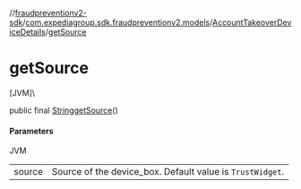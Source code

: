 //[fraudpreventionv2-sdk](../../../index.md)/[com.expediagroup.sdk.fraudpreventionv2.models](../index.md)/[AccountTakeoverDeviceDetails](index.md)/[getSource](get-source.md)

# getSource

[JVM]\

public final [String](https://docs.oracle.com/javase/8/docs/api/java/lang/String.html)[getSource](get-source.md)()

#### Parameters

JVM

| | |
|---|---|
| source | Source of the device_box. Default value is `TrustWidget`. |
